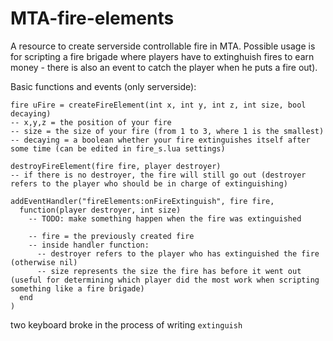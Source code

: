 # MTA-fire-elements
A resource to create serverside controllable fire in MTA. Possible usage is for scripting a fire brigade where players have to extinghuish fires to earn money - there is also an event to catch the player when he puts a fire out).



Basic functions and events (only serverside):
```
fire uFire = createFireElement(int x, int y, int z, int size, bool decaying)
-- x,y,z = the position of your fire
-- size = the size of your fire (from 1 to 3, where 1 is the smallest)
-- decaying = a boolean whether your fire extinguishes itself after some time (can be edited in fire_s.lua settings)

destroyFireElement(fire fire, player destroyer)
-- if there is no destroyer, the fire will still go out (destroyer refers to the player who should be in charge of extinguishing)

addEventHandler("fireElements:onFireExtinguish", fire fire, 
  function(player destroyer, int size)
    -- TODO: make something happen when the fire was extinguished
    
    -- fire = the previously created fire
    -- inside handler function:
      -- destroyer refers to the player who has extinguished the fire (otherwise nil)
      -- size represents the size the fire has before it went out (useful for determining which player did the most work when scripting something like a fire brigade)
  end
)
```




two keyboard broke in the process of writing `extinguish`
